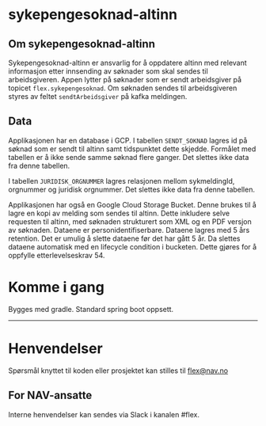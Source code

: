 # sykepengesoknad-altinn

## Om sykepengesoknad-altinn
Sykepengesoknad-altinn er ansvarlig for å oppdatere altinn med relevant informasjon etter innsending av søknader som skal sendes til arbeidsgiveren. 
Appen lytter på søknader som er sendt arbeidsgiver på topicet `flex.sykepengesoknad`. 
Om søknaden sendes til arbeidsgiveren styres av feltet `sendtArbeidsgiver` på kafka meldingen.

## Data
Applikasjonen har en database i GCP. 
I tabellen `SENDT_SOKNAD` lagres id på søknad som er sendt til altinn samt tidspunktet dette skjedde. 
Formålet med tabellen er å ikke sende samme søknad flere ganger. 
Det slettes ikke data fra denne tabellen.

I tabellen `JURIDISK_ORGNUMMER` lagres relasjonen mellom sykmeldingId, orgnummer og juridisk orgnummer.
Det slettes ikke data fra denne tabellen.

Applikasjonen har også en Google Cloud Storage Bucket. 
Denne brukes til å lagre en kopi av melding som sendes til altinn. 
Dette inkludere selve requesten til altinn, med søknaden strukturert som XML og en PDF versjon av søknaden. Dataene er personidentifiserbare. 
Dataene lagres med 5 års retention. Det er umulig å slette dataene før det har gått 5 år. Da slettes dataene automatisk med en lifecycle condition i bucketen.
Dette gjøres for å oppfylle etterlevelseskrav 54.


# Komme i gang

Bygges med gradle. Standard spring boot oppsett.

---

# Henvendelser

Spørsmål knyttet til koden eller prosjektet kan stilles til flex@nav.no

## For NAV-ansatte

Interne henvendelser kan sendes via Slack i kanalen #flex.
